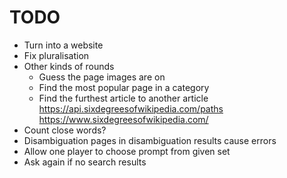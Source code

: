 # TODO

* Turn into a website
* Fix pluralisation
* Other kinds of rounds
  * Guess the page images are on
  * Find the most popular page in a category
  * Find the furthest article to another article https://api.sixdegreesofwikipedia.com/paths
  https://www.sixdegreesofwikipedia.com/
* Count close words?
* Disambiguation pages in disambiguation results cause errors
* Allow one player to choose prompt from given set
* Ask again if no search results